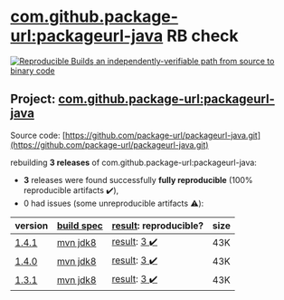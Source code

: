 [com.github.package-url:packageurl-java](https://search.maven.org/artifact/com.github.package-url/packageurl-java/) RB check
=======

[![Reproducible Builds](https://reproducible-builds.org/images/logos/rb.svg) an independently-verifiable path from source to binary code](https://reproducible-builds.org/)

## Project: [com.github.package-url:packageurl-java](https://search.maven.org/artifact/com.github.package-url/packageurl-java/)

Source code: [https://github.com/package-url/packageurl-java.git](https://github.com/package-url/packageurl-java.git)

rebuilding **3 releases** of com.github.package-url:packageurl-java:
- **3** releases were found successfully **fully reproducible** (100% reproducible artifacts :heavy_check_mark:),
- 0 had issues (some unreproducible artifacts :warning:):

| version | [build spec](/BUILDSPEC.md) | [result](https://reproducible-builds.org/docs/jvm/): reproducible? | size |
| -- | --------- | ------ | -- |
| [1.4.1](https://search.maven.org/artifact/com.github.package-url/packageurl-java/1.4.1/pom) | [mvn jdk8](packageurl-java-1.4.1.buildspec) | [result](packageurl-java-1.4.1.buildinfo): [3 :heavy_check_mark: ](packageurl-java-1.4.1.buildcompare) | 43K |
| [1.4.0](https://search.maven.org/artifact/com.github.package-url/packageurl-java/1.4.0/pom) | [mvn jdk8](packageurl-java-1.4.0.buildspec) | [result](packageurl-java-1.4.0.buildinfo): [3 :heavy_check_mark: ](packageurl-java-1.4.0.buildcompare) | 43K |
| [1.3.1](https://search.maven.org/artifact/com.github.package-url/packageurl-java/1.3.1/pom) | [mvn jdk8](packageurl-java-1.3.1.buildspec) | [result](packageurl-java-1.3.1.buildinfo): [3 :heavy_check_mark: ](packageurl-java-1.3.1.buildcompare) | 43K |
